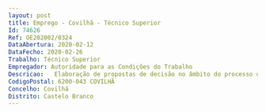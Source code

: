 ```yaml
--- 
layout: post
title: Emprego - Covilhã - Técnico Superior
Id: 74626
Ref: OE202002/0324
DataAbertura: 2020-02-12
DataFecho: 2020-02-26
Trabalho: Técnico Superior
Empregador: Autoridade para as Condições do Trabalho
Descricao:   Elaboração de propostas de decisão no âmbito do processo de contraordenação em matéria laboral   Elaboração por escrito de informações, exposições e reclamações que venham do exterior   Atendimento e informação ao público (direto e telefónico) em matéria de Código do Trabalho, Instrumentos de Regulamentação Coletiva de Trabalho e Segurança e Saúde no Trabalho   Registar no Portal das queixas denúncias os pedidos de intervenção que entram na Unidade Local por outras vias, nomeadamente, por correio fax e mail   Auxiliar diretamente os Inspetores na elaboração de apuramentos de quantias em dívida a trabalhadores e à Segurança Social   Auxiliar os Inspetores efetuando o registo no SI dos procedimentos inspetivos (notificações para apresentação de documentos, notificações para tomada de medidas, notificações para apuramento de quantias em dívida, autos de advertência, recomendações e autos de notícia) que decorram dos processos inspetivos)   Fazer ações de sensibilização em empresas, estabelecimentos de ensino, municípios, freguesias e outros que sejam solicitados sempre que tal seja determinado pelo superior hierárquico   Exercer estas funções com responsabilidade e autonomia técnica, ainda que com enquadramento superior qualificado.
CodigoPostal: 6200-043 COVILHÃ
Concelho: Covilhã
Distrito: Castelo Branco
--- 
```

